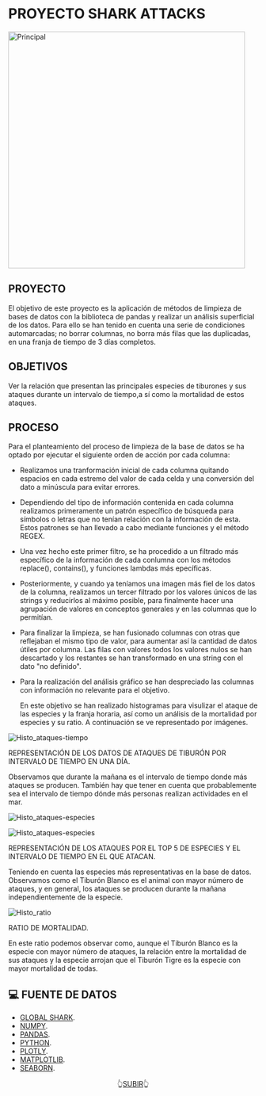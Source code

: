 
<a name="readme-top"></a>

#                                                 PROYECTO SHARK ATTACKS

<img width="478" alt="Principal" src="https://github.com/borjadola/Proyecto-Sharks_Attacks/assets/132678800/054e9326-b4fd-4b4b-8815-f3a252e49448">



##  PROYECTO 

El objetivo de este proyecto es la aplicación de métodos de limpieza de bases de datos con la biblioteca de pandas y realizar un análisis superficial de los datos. Para ello se han tenido en cuenta una serie de condiciones automarcadas; no borrar columnas, no borra más filas que las duplicadas, en una franja de tiempo de 3 días completos.


## OBJETIVOS 

Ver la relación que presentan las principales especies de tiburones y sus ataques durante un intervalo de tiempo,a sí como la mortalidad de estos ataques.


## PROCESO

Para el planteamiento del proceso de limpieza de la base de datos se ha optado por ejecutar el siguiente orden de acción por cada columna:

- Realizamos una tranformación inicial de cada columna quitando espacios en cada estremo del valor de cada celda y una conversión del dato a minúscula para evitar errores.

- Dependiendo del tipo de información contenida en cada columna realizamos primeramente un patrón específico de búsqueda para símbolos o letras que no tenían relación con la información de esta. Estos patrones se han llevado a cabo mediante funciones y el método REGEX.

- Una vez hecho este primer filtro, se ha procedido a un filtrado más específico de la información de cada conlumna con los métodos replace(), contains(), y funciones lambdas más epecíficas.

- Posteriormente, y cuando ya teníamos una imagen más fiel de los datos de la columna, realizamos un tercer filtrado por los valores únicos de las strings y reducirlos al máximo posible, para finalmente hacer una agrupación de valores en conceptos generales y en las columnas que lo permitían.

- Para finalizar la limpieza, se han fusionado columnas con otras que reflejaban el mismo tipo de valor, para aumentar así la cantidad de datos útiles por columna. Las filas con valores todos los valores nulos se han descartado y los restantes se han transformado en una string con el dato "no definido".

- Para la realización del análisis gráfico se han despreciado las columnas con información no relevante para el objetivo.
  
  En este objetivo se han realizado histogramas para visulizar el ataque de las especies y la franja horaria, así como un análisis de la mortalidad por especies y su ratio. A continuación se ve representado por imágenes.

![Histo_ataques-tiempo](https://github.com/borjadola/Proyecto-Sharks_Attacks/assets/132678800/abd19541-3dcc-4dab-b56c-673c3fb7191e)

REPRESENTACIÓN DE LOS DATOS DE ATAQUES DE TIBURÓN POR INTERVALO DE TIEMPO EN UNA DÍA.

Observamos que durante la mañana es el intervalo de tiempo donde más ataques se producen. También hay que tener en cuenta que probablemente sea el intervalo de tiempo dónde más personas realizan actividades en el mar.

![Histo_ataques-especies](https://github.com/borjadola/Proyecto-Sharks_Attacks/assets/132678800/dfd21018-a2e7-48d5-82cd-134c8ef8cea5)

![Histo_ataques-especies](https://github.com/borjadola/Proyecto-Sharks_Attacks/assets/132678800/2ce6ac1f-9b95-4fe9-8e30-168c9656cbd3)

REPRESENTACIÓN DE LOS ATAQUES POR EL TOP 5 DE ESPECIES Y EL INTERVALO DE TIEMPO EN EL QUE ATACAN.

Teniendo en cuenta las especies más representativas en la base de datos. Observamos como el Tiburón Blanco es el animal con mayor número de ataques, y en general, los ataques se producen durante la mañana independientemente de la especie.

![Histo_ratio](https://github.com/borjadola/Proyecto-Sharks_Attacks/assets/132678800/706be1a5-f2cc-4906-98e1-ad842228d80d)

RATIO DE MORTALIDAD.

En este ratio podemos observar como, aunque el Tiburón Blanco es la especie con mayor número de ataques, la relación entre la mortalidad de sus ataques y la especie arrojan que el Tiburón Tigre es la especie con mayor mortalidad de todas.

  



## 💻 FUENTE DE DATOS 

- [GLOBAL SHARK](https://www.kaggle.com/datasets/teajay/global-shark-attacks).
- [NUMPY](https://numpy.org/doc/1.18/).
- [PANDAS](https://pandas.pydata.org/).
- [PYTHON](https://docs.python.org/3/library/functions.html).
- [PLOTLY](https://plotly.com/python/).
- [MATPLOTLIB](https://matplotlib.org/). 
- [SEABORN](https://seaborn.pydata.org/).





<p align="center">👆<a href="#readme-top">SUBIR</a>👆</p>



